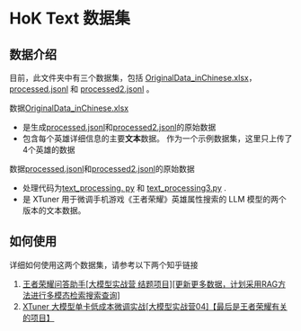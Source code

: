 # HoK Text 数据集

## 数据介绍

目前，此文件夹中有三个数据集，包括 [OriginalData_inChinese.xlsx](./OriginalData_inChinese.xlsx)， [processed.jsonl](./processed.jsonl) 和 [processed2.jsonl](./processed2.jsonl) 。

数据[OriginalData_inChinese.xlsx](./OriginalData_inChinese.xlsx)

- 是生成[processed.jsonl](./processed.jsonl)和[processed2.jsonl](./processed2.jsonl)的原始数据
- 包含每个英雄详细信息的主要**文本**数据。  作为一个示例数据集，这里只上传了4个英雄的数据

数据[processed.jsonl](./processed.jsonl)和[processed2.jsonl](./processed2.jsonl)的原始数据

  - 处理代码为[text_processing. py](./text_processing.py) 和 [text_processing3.py](./text_processing3.py) .
  - 是 XTuner 用于微调手机游戏《王者荣耀》英雄属性搜索的 LLM 模型的两个版本的文本数据。

## 如何使用

详细如何使用这两个数据集，请参考以下两个知乎链接

1. [王者荣耀问答助手[大模型实战营 结题项目][更新更多数据，计划采用RAG方法进行多模态检索搜索查询]](https://zhuanlan.zhihu.com/p/683656455)
2. [XTuner 大模型单卡低成本微调实战[大模型实战营04]【最后是王者荣耀有关的项目】](https://zhuanlan.zhihu.com/p/682241646)
